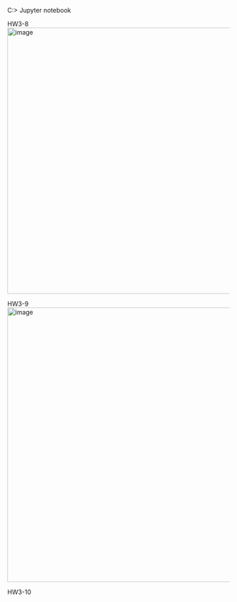 C:\> Jupyter notebook

HW3-8
<img width="988" height="602" alt="image" src="https://github.com/user-attachments/assets/2992bef2-c9a3-4662-bffe-07891582bf9a" />

HW3-9
<img width="994" height="621" alt="image" src="https://github.com/user-attachments/assets/395099b5-c132-44b8-a695-83edc8e0768d" />

HW3-10
